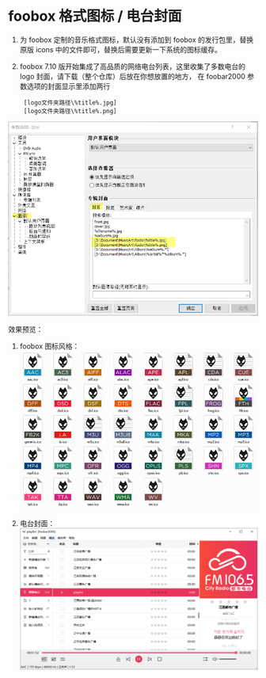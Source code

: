 # foobox 格式图标 / 电台封面
1. 为 foobox 定制的音乐格式图标，默认没有添加到 foobox 的发行包里，替换原版 icons 中的文件即可，替换后需要更新一下系统的图标缓存。

2. foobox 7.10 版开始集成了高品质的网络电台列表，这里收集了多数电台的 logo 封面，请下载（整个仓库）后放在你想放置的地方，
  在 foobar2000 参数选项的封面显示里添加两行
   ```
    [logo文件夹路径\%title%.jpg]
    [logo文件夹路径\%title%.png]
   ```
![alt](info/settings.png#pic_left)

效果预览：
1. foobox 图标风格：
![alt](info/icons.jpg#pic_left)
 
2. 电台封面：
![alt](info/radio.png#pic_left)